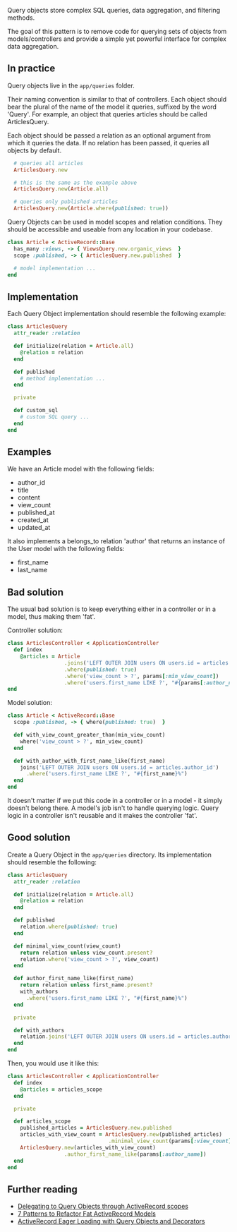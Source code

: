 Query objects store complex SQL queries, data aggregation, and filtering methods.

The goal of this pattern is to remove code for querying sets of objects from
models/controllers and provide a simple yet powerful interface for complex
data aggregation.

## In practice

Query objects live in the `app/queries` folder.

Their naming convention is similar to that of controllers.
Each object should bear the plural of the name of the model it queries, suffixed by the word 'Query'. For example, an object that queries articles should be called ArticlesQuery.

Each object should be passed a relation as an optional argument from which it queries the data. If no relation has been passed, it queries all objects by default.

```Ruby
  # queries all articles
  ArticlesQuery.new

  # this is the same as the example above
  ArticlesQuery.new(Article.all)

  # queries only published articles
  ArticlesQuery.new(Article.where(published: true))
```

Query Objects can be used in model scopes and relation conditions.
They should be accessible and useable from any location in your codebase.

```Ruby
class Article < ActiveRecord::Base
  has_many :views, -> { ViewsQuery.new.organic_views  }
  scope :published, -> { ArticlesQuery.new.published  }

  # model implementation ...
end
```

## Implementation

Each Query Object implementation should resemble the following example:

```Ruby
class ArticlesQuery
  attr_reader :relation

  def initialize(relation = Article.all)
    @relation = relation
  end

  def published
    # method implementation ...
  end

  private

  def custom_sql
    # custom SQL query ...
  end
end
```

## Examples

We have an Article model with the following fields:

* author_id
* title
* content
* view_count
* published_at
* created_at
* updated_at

It also implements a belongs_to relation 'author' that returns an instance of
the User model with the following fields:

* first_name
* last_name

## Bad solution

The usual bad solution is to keep everything either in a controller or in a
model, thus making them 'fat'.

Controller solution:


```Ruby
class ArticlesController < ApplicationController
  def index
    @articles = Article
                  .joins('LEFT OUTER JOIN users ON users.id = articles.author_id')
                  .where(published: true)
                  .where('view_count > ?', params[:min_view_count])
                  .where('users.first_name LIKE ?', "#{params[:author_name]}%")
end
```

Model solution:

```Ruby
class Article < ActiveRecord::Base
  scope :published, -> { where(published: true)  }

  def with_view_count_greater_than(min_view_count)
    where('view_count > ?', min_view_count)
  end

  def with_author_with_first_name_like(first_name)
    joins('LEFT OUTER JOIN users ON users.id = articles.author_id')
      .where('users.first_name LIKE ?', "#{first_name}%")
  end
end
```

It doesn't matter if we put this code in a controller or in a model - it simply
doesn't belong there. A model's job isn't to handle querying logic. Query
logic in a controller isn't reusable and it makes the controller 'fat'.

## Good solution

Create a Query Object in the `app/queries` directory.
Its implementation should resemble the following:

```Ruby
class ArticlesQuery
  attr_reader :relation

  def initialize(relation = Article.all)
    @relation = relation
  end

  def published
    relation.where(published: true)
  end

  def minimal_view_count(view_count)
    return relation unless view_count.present?
    relation.where('view_count > ?', view_count)
  end

  def author_first_name_like(first_name)
    return relation unless first_name.present?
    with_authors
      .where('users.first_name LIKE ?', "#{first_name}%")
  end

  private

  def with_authors
    relation.joins('LEFT OUTER JOIN users ON users.id = articles.author_id')
  end
end
```

Then, you would use it like this:

```Ruby
class ArticlesController < ApplicationController
  def index
    @articles = articles_scope
  end

  private

  def articles_scope
    published_articles = ArticlesQuery.new.published
    articles_with_view_count = ArticlesQuery.new(published_articles)
                                .minimal_view_count(params[:view_count])
    ArticlesQuery.new(articles_with_view_count)
                  .author_first_name_like(params[:author_name])
  end
end
```

## Further reading

* [Delegating to Query Objects through ActiveRecord scopes](http://craftingruby.com/posts/2015/06/29/query-objects-through-scopes.html)
* [7 Patterns to Refactor Fat ActiveRecord Models](http://blog.codeclimate.com/blog/2012/10/17/7-ways-to-decompose-fat-activerecord-models/)
* [ActiveRecord Eager Loading with Query Objects and Decorators](https://robots.thoughtbot.com/active-record-eager-loading-with-query-objects-and-decorators)
